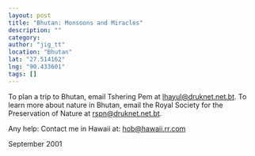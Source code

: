 ```yaml
---
layout: post
title: "Bhutan: Monsoons and Miracles"
description: ""
category:
author: "jig_tt"
location: "Bhutan"
lat: "27.514162"
lng: "90.433601"
tags: []
---
```



To plan a trip to Bhutan, email Tshering Pem at 
lhayul@druknet.net.bt. To learn more about nature in 
Bhutan, email the Royal Society for the Preservation of 
Nature at rspn@druknet.net.bt.

Any help: Contact me in Hawaii at: hob@hawaii.rr.com 
 
  
 September 2001





